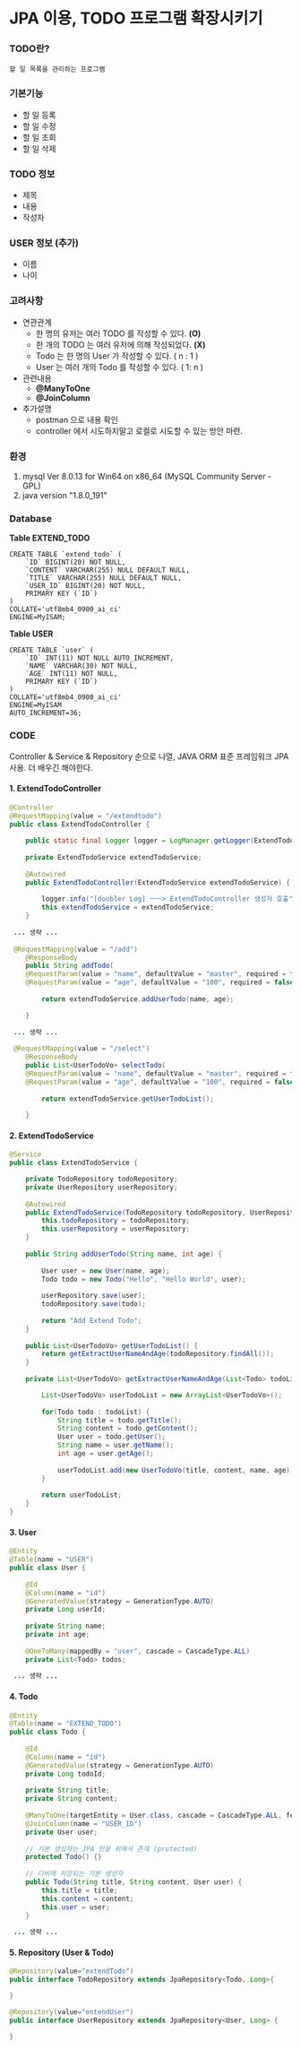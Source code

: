 # JPA 이용, TODO 프로그램 확장시키기
### TODO란?
```
할 일 목록을 관리하는 프로그램
```
### 기본기능
- 할 일 등록
- 할 일 수정
- 할 일 조회
- 할 일 삭제
 
### TODO 정보
- 제목
- 내용
- 작성자
 
### USER 정보 (추가)
- 이름
- 나이
 
### 고려사항
- 연관관계
  - 한 명의 유저는 여러 TODO 를 작성할 수 있다. __(O)__
  - 한 개의 TODO 는 여러 유저에 의해 작성되었다. __(X)__
  - Todo 는 한 명의 User 가 작성할 수 있다. ( n : 1 )
  - User 는 여러 개의 Todo 를 작성할 수 있다. ( 1: n )
- 관련내용
  - __@ManyToOne__
  - __@JoinColumn__
- 추가설명
  - postman 으로 내용 확인
  - controller 에서 시도하지말고 로컬로 시도할 수 있는 방안 마련.

### 환경
1. mysql  Ver 8.0.13 for Win64 on x86_64 (MySQL Community Server - GPL)
2. java version "1.8.0_191"

### Database
__Table EXTEND_TODO__
```mysql
CREATE TABLE `extend_todo` (
	`ID` BIGINT(20) NOT NULL,
	`CONTENT` VARCHAR(255) NULL DEFAULT NULL,
	`TITLE` VARCHAR(255) NULL DEFAULT NULL,
	`USER_ID` BIGINT(20) NOT NULL,
	PRIMARY KEY (`ID`)
)
COLLATE='utf8mb4_0900_ai_ci'
ENGINE=MyISAM;
```
__Table USER__
```mysql
CREATE TABLE `user` (
	`ID` INT(11) NOT NULL AUTO_INCREMENT,
	`NAME` VARCHAR(30) NOT NULL,
	`AGE` INT(11) NOT NULL,
	PRIMARY KEY (`ID`)
)
COLLATE='utf8mb4_0900_ai_ci'
ENGINE=MyISAM
AUTO_INCREMENT=36;
```

### CODE
Controller & Service & Repository 순으로 나열, JAVA ORM 표준 프레임워크 JPA 사용. 더 배우긴 해야한다.
#### 1. ExtendTodoController
```JAVA
@Controller
@RequestMapping(value = "/extendtodo")
public class ExtendTodoController {
	
	public static final Logger logger = LogManager.getLogger(ExtendTodoController.class);
	
	private ExtendTodoService extendTodoService;
	
	@Autowired
	public ExtendTodoController(ExtendTodoService extendTodoService) {
		
		logger.info("[doubler Log] ㅡㅡ> ExtendTodoController 생성자 호출");
		this.extendTodoService = extendTodoService;
	}
 
 ... 생략 ...
 
 @RequestMapping(value = "/add")
	@ResponseBody
	public String addTodo(
	@RequestParam(value = "name", defaultValue = "master", required = false) String name,
	@RequestParam(value = "age", defaultValue = "100", required = false) int age) {
	
		return extendTodoService.addUserTodo(name, age);

	}
 
 ... 생략 ...
 
 @RequestMapping(value = "/select")
	@ResponseBody
	public List<UserTodoVo> selectTodo(
	@RequestParam(value = "name", defaultValue = "master", required = false) String name,
	@RequestParam(value = "age", defaultValue = "100", required = false) int age) {
		
		return extendTodoService.getUserTodoList();
		
	}
```
#### 2. ExtendTodoService
```JAVA
@Service
public class ExtendTodoService {

	private TodoRepository todoRepository;
	private UserRepository userRepository;
	
	@Autowired
	public ExtendTodoService(TodoRepository todoRepository, UserRepository userRepository) {
		this.todoRepository = todoRepository;
		this.userRepository = userRepository;
	}
	
	public String addUserTodo(String name, int age) {
		
		User user = new User(name, age);
		Todo todo = new Todo("Hello", "Hello World", user);
	
		userRepository.save(user);
		todoRepository.save(todo);
		
		return "Add Extend Todo";
	}
	
	public List<UserTodoVo> getUserTodoList() {
		return getExtractUserNameAndAge(todoRepository.findAll());
	}
	
	private List<UserTodoVo> getExtractUserNameAndAge(List<Todo> todoList){

		List<UserTodoVo> userTodoList = new ArrayList<UserTodoVo>();
		
		for(Todo todo : todoList) {
			String title = todo.getTitle();
			String content = todo.getContent();
			User user = todo.getUser();
			String name = user.getName();
			int age = user.getAge();
			
			userTodoList.add(new UserTodoVo(title, content, name, age));
		}
		
		return userTodoList;
	}
}
```
#### 3. User
```JAVA
@Entity
@Table(name = "USER")
public class User {
	
	@Id
	@Column(name = "id")
	@GeneratedValue(strategy = GenerationType.AUTO)
	private Long userId;
	
	private String name;
	private int age;
	
	@OneToMany(mappedBy = "user", cascade = CascadeType.ALL)
	private List<Todo> todos;
 
 ... 생략 ...
```
#### 4. Todo
```JAVA
@Entity
@Table(name = "EXTEND_TODO")
public class Todo {
	
	@Id
	@Column(name = "id")
	@GeneratedValue(strategy = GenerationType.AUTO)
	private Long todoId;
	
	private String title;
	private String content;
	
	@ManyToOne(targetEntity = User.class, cascade = CascadeType.ALL, fetch=FetchType.LAZY)
	@JoinColumn(name = "USER_ID")
	private User user;
	
	// 기본 생성자는 JPA 만을 위해서 존재 (protected)
	protected Todo() {}
	
	// 디비에 저장되는 기본 생성자
	public Todo(String title, String content, User user) {
		this.title = title;
		this.content = content;
		this.user = user;
	}
 
 ... 생략 ...
```
#### 5. Repository (User & Todo)
```JAVA
@Repository(value="extendTodo")
public interface TodoRepository extends JpaRepository<Todo, Long>{

}

@Repository(value="entendUser")
public interface UserRepository extends JpaRepository<User, Long> {

}
```
